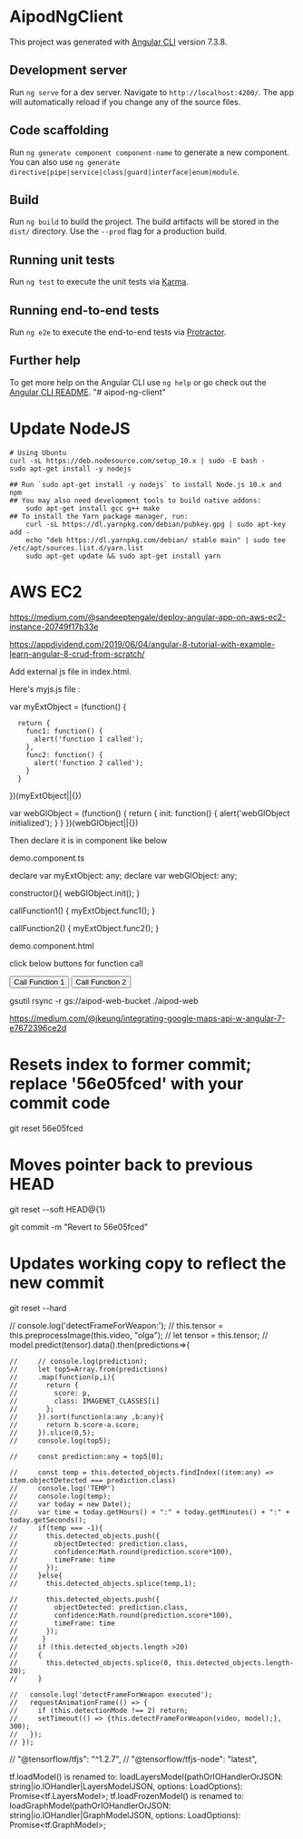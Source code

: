 # AipodNgClient

This project was generated with [Angular CLI](https://github.com/angular/angular-cli) version 7.3.8.

## Development server

Run `ng serve` for a dev server. Navigate to `http://localhost:4200/`. The app will automatically reload if you change any of the source files.

## Code scaffolding

Run `ng generate component component-name` to generate a new component. You can also use `ng generate directive|pipe|service|class|guard|interface|enum|module`.

## Build

Run `ng build` to build the project. The build artifacts will be stored in the `dist/` directory. Use the `--prod` flag for a production build.

## Running unit tests

Run `ng test` to execute the unit tests via [Karma](https://karma-runner.github.io).

## Running end-to-end tests

Run `ng e2e` to execute the end-to-end tests via [Protractor](http://www.protractortest.org/).

## Further help

To get more help on the Angular CLI use `ng help` or go check out the [Angular CLI README](https://github.com/angular/angular-cli/blob/master/README.md).
"# aipod-ng-client" 


# Update NodeJS

    # Using Ubuntu
    curl -sL https://deb.nodesource.com/setup_10.x | sudo -E bash -
    sudo apt-get install -y nodejs

    ## Run `sudo apt-get install -y nodejs` to install Node.js 10.x and npm
    ## You may also need development tools to build native addons:
        sudo apt-get install gcc g++ make
    ## To install the Yarn package manager, run:
        curl -sL https://dl.yarnpkg.com/debian/pubkey.gpg | sudo apt-key add -
        echo "deb https://dl.yarnpkg.com/debian/ stable main" | sudo tee /etc/apt/sources.list.d/yarn.list
        sudo apt-get update && sudo apt-get install yarn

# AWS EC2

https://medium.com/@sandeeptengale/deploy-angular-app-on-aws-ec2-instance-20749f17b33e

https://appdividend.com/2019/06/04/angular-8-tutorial-with-example-learn-angular-8-crud-from-scratch/


Add external js file in index.html.

<script src="./assets/vendors/myjs.js"></script>

Here's myjs.js file :

  var myExtObject = (function() {

      return {
        func1: function() {
          alert('function 1 called');
        },
        func2: function() {
          alert('function 2 called');
        }
      }

  })(myExtObject||{})


  var webGlObject = (function() { 
      return { 
        init: function() { 
          alert('webGlObject initialized');
        } 
      } 
  })(webGlObject||{})

Then declare it is in component like below

demo.component.ts

  declare var myExtObject: any;
  declare var webGlObject: any;

  constructor(){
      webGlObject.init();
  }

  callFunction1() {
      myExtObject.func1();
  }

  callFunction2() {
      myExtObject.func2();
  }

demo.component.html

<div>
    <p>click below buttons for function call</p>
    <button (click)="callFunction1()">Call Function 1</button>
    <button (click)="callFunction2()">Call Function 2</button>
</div>


gsutil rsync -r gs://aipod-web-bucket ./aipod-web



https://medium.com/@jkeung/integrating-google-maps-api-w-angular-7-e7672396ce2d



# Resets index to former commit; replace '56e05fced' with your commit code
git reset 56e05fced 

# Moves pointer back to previous HEAD
git reset --soft HEAD@{1}

git commit -m "Revert to 56e05fced"

# Updates working copy to reflect the new commit
git reset --hard


// console.log('detectFrameForWeapon:');
    // this.tensor = this.preprocessImage(this.video, "olga");
    // let tensor = this.tensor;
    // model.predict(tensor).data().then(predictions=>{

    //     // console.log(prediction);
    //     let top5=Array.from(predictions)
    //     .map(function(p,i){
    //       return {
    //         score: p,
    //         class: IMAGENET_CLASSES[i]
    //       };
    //     }).sort(function(a:any ,b:any){
    //       return b.score-a.score;
    //     }).slice(0,5);
    //     console.log(top5);

    //     const prediction:any = top5[0];

    //     const temp = this.detected_objects.findIndex((item:any) => item.objectDetected === prediction.class)
    //     console.log('TEMP')
    //     console.log(temp);
    //     var today = new Date();
    //     var time = today.getHours() + ":" + today.getMinutes() + ":" + today.getSeconds();
    //     if(temp === -1){
    //       this.detected_objects.push({
    //         objectDetected: prediction.class,
    //         confidence:Math.round(prediction.score*100),
    //         timeFrame: time
    //       });
    //     }else{
    //       this.detected_objects.splice(temp,1);

    //       this.detected_objects.push({
    //         objectDetected: prediction.class,
    //         confidence:Math.round(prediction.score*100),
    //         timeFrame: time
    //       });
    //      }
    //     if (this.detected_objects.length >20)
    //     {
    //       this.detected_objects.splice(0, this.detected_objects.length-20);
    //     }

    //   console.log('detectFrameForWeapon executed');
    //   requestAnimationFrame(() => {
    //     if (this.detectionMode !== 2) return;
    //     setTimeout(() => {this.detectFrameForWeapon(video, model);}, 300);
    //   });
    // });


 // "@tensorflow/tfjs": "^1.2.7",
        // "@tensorflow/tfjs-node": "latest",
        



tf.loadModel() is renamed to:
loadLayersModel(pathOrIOHandlerOrJSON: string|io.IOHandler|LayersModelJSON,
    options: LoadOptions): Promise<tf.LayersModel>;
tf.loadFrozenModel() is renamed to:
loadGraphModel(pathOrIOHandlerOrJSON: string|io.IOHandler|GraphModelJSON,
    options: LoadOptions): Promise<tf.GraphModel>;
